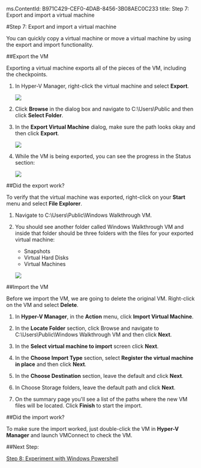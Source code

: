 ms.ContentId: B971C429-CEF0-4DAB-8456-3B08AEC0C233
title: Step 7: Export and import a virtual machine

#Step 7: Export and import a virtual machine

You can quickly copy a virtual machine or move a virtual machine by using the export and import functionality.

##Export the VM

Exporting a virtual machine exports all of the pieces of the VM, including the checkpoints.

1. In Hyper-V Manager, right-click the virtual machine and select **Export**.
    
    ![](media/select_export1.png)
2. Click **Browse** in the dialog box and navigate to  C:\Users\Public and then click **Select Folder**.
    

3. In the **Export Virtual Machine** dialog, make sure the path looks okay and then click **Export**.
    
    ![](media/click_export.png)
4. While the VM is being exported, you can see the progress in the Status section:
    
    ![](media/export_progress.png)
    

##Did the export work?

To verify that the virtual machine was exported, right-click on your **Start** menu and select **File Explorer**.
1. Navigate to C:\Users\Public\Windows Walkthrough VM.
2. You should see another folder called Windows Walkthrough VM and inside that folder should be three folders with the files for your exported virtual machine:
    - Snapshots
    - Virtual Hard Disks
    - Virtual Machines
        
    
    ![](media/export_confirm.png)

##Import the VM

Before we import the VM, we are going to delete the original VM.
Right-click on the VM and select **Delete**.

1. In **Hyper-V Manager**, in the **Action** menu, click **Import Virtual Machine**.
2. In the **Locate Folder** section, click Browse and navigate to C:\Users\Public\Windows Walkthrough VM  and then click **Next**.
3. In the **Select virtual machine to import** screen click **Next**.
4. In the **Choose Import Type** section, select **Register the virtual machine in place** and then click **Next**.
    
6. In the **Choose Destination** section, leave the default and click **Next**.
7. In Choose Storage folders, leave the default path and click **Next**.
8. On the summary page you'll see a list of the paths where the new VM files will be located.
    Click **Finish** to start the import.


##Did the import work?

To make sure the import worked, just double-click the VM in **Hyper-V Manager** and launch VMConnect to check the VM.


##Next Step:

[Step 8: Experiment with Windows Powershell](walkthrough_powershell.md)



